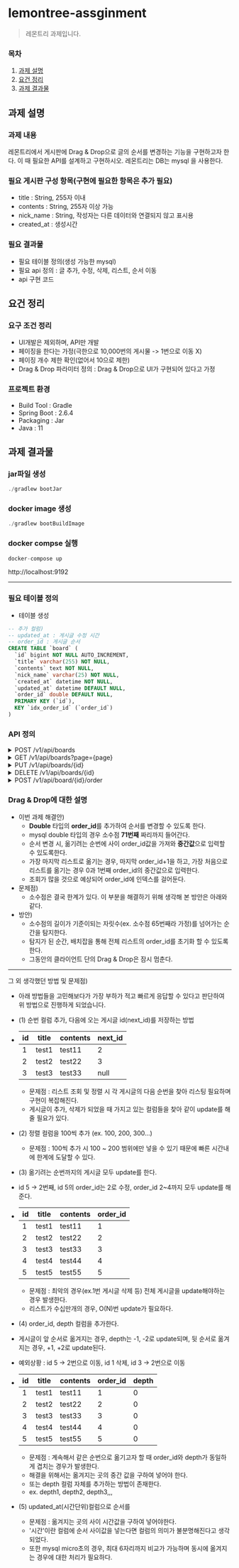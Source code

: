 # lemontree-assginment
> 레몬트리 과제입니다.


### 목차
1. [과제 설명](#과제-설명)
2. [요건 정리](#요건-정리)
3. [과제 결과물](#과제-결과물)


## 과제 설명
### 과제 내용
레몬트리에서 게시판에 Drag & Drop으로 글의 순서를 변경하는 기능을 구현하고자 한다. 
이 때 필요한 API를 설계하고 구현하시오. 레몬트리는 DB는 mysql 을 사용한다.

### 필요 게시판 구성 항목(구현에 필요한 항목은 추가 필요)
- title : String, 255자 이내
- contents : String, 255자 이상 가능
- nick_name : String, 작성자는 다른 데이터와 연결되지 않고 표시용
- created_at : 생성시간

### 필요 결과물
- 필요 테이블 정의(생성 가능한 mysql)
- 필요 api 정의 : 글 추가, 수정, 삭제, 리스트, 순서 이동
- api 구현 코드

## 요건 정리
### 요구 조건 정리
- UI개발은 제외하며, API만 개발
- 페이징을 한다는 가정(극한으로 10,000번의 게시물 -> 1번으로 이동 X)
- 페이징 개수 제한 확인(없어서 10으로 제한)
- Drag & Drop 파라미터 정의 : Drag & Drop으로 UI가 구현되어 있다고 가정


### 프로젝트 환경
- Build Tool : Gradle
- Spring Boot : 2.6.4
- Packaging : Jar
- Java : 11

## 과제 결과물
### jar파일 생성
```java
./gradlew bootJar
```

### docker image 생성
```java
./gradlew bootBuildImage
```

### docker compse 실행
```java
docker-compose up
```

http://localhost:9192

----
### 필요 테이블 정의
- 테이블 생성
```sql
-- 추가 컬럼)
-- updated_at : 게시글 수정 시간
-- order_id : 게시글 순서
CREATE TABLE `board` (
  `id` bigint NOT NULL AUTO_INCREMENT,
  `title` varchar(255) NOT NULL,
  `contents` text NOT NULL,
  `nick_name` varchar(25) NOT NULL,
  `created_at` datetime NOT NULL,
  `updated_at` datetime DEFAULT NULL,
  `order_id` double DEFAULT NULL,
  PRIMARY KEY (`id`),
  KEY `idx_order_id` (`order_id`)
)
``` 

### API 정의
<details>
  <summary> POST /v1/api/boards </summary>
  
  - Resource : POST /v1/api/boards
  - Description : 게시글 추가 API
  - Parameters :
  <div markdown="1">
    
  |parameter|Desc|type|
  |---|---|---|
  |title|게시글 제목|String|
  |contents|게시글 내용|String|
  |nick_name|작성자|String|
  </div>
  - return : 게시글 id
  
</details>  
<details>
  <summary> GET /v1/api/boards?page={page} </summary>
  
  - Resource : GET /v1/api/boards?page={page}
  - Description : 게시글 리스트 조회 API
  - Parameters :
  <div markdown="1">
    
  |parameter|Desc|
  |---|---|
  |page|리스트 페이지 넘버|
  </div>
  - return : 게시글 리스트(10개씩 페이징)
  
  ```java
  [
    {
        "id": 3,
        "title": "3번",
        "contents": "3번 내용",
        "nick_name": "test2",
        "created_at": "2022-03-20T00:06:19",
        "updated_at": "2022-03-20T00:10:10"
    },
    {
        "id": 2,
        "title": "2번",
        "contents": "2번 내용",
        "nick_name": "test2",
        "created_at": "2022-03-20T00:06:12",
        "updated_at": "2022-03-20T00:06:12"
    }
  ...
  ]
  ```
  
</details> 
<details>
  <summary> PUT /v1/api/boards/{id} </summary>
  
  - Resource : PUT /v1/api/boards/{id}
  - Description : 게시글 수정 API
  - Parameters :
  <div markdown="1">
    
  |parameter|Desc|type|
  |---|---|---|
  |title|게시글 제목|String|
  |contents|게시글 내용|String|
  |nick_name|작성자|String|
  </div>
  
  - return : 수정된 게시글 id
  
</details> 
<details>
  <summary> DELETE /v1/api/boards/{id} </summary>
  
  - Resource : DELETE /v1/api/boards/{id}
  - Description : 게시글 삭제 API
  - return : 게시글 id
  
</details> 
<details>
  <summary> POST /v1/api/board/{id}/order </summary>
  
  - Resource : POST /v1/api/board/{id}/order
  - Description : 게시글 순서 변경 API
  - Parameters : body
  <div markdown="1">
    
  |parameter|Desc|type|
  |---|---|---|
  |target_order_id|옮기려는 곳 순번|Integer|
  </div>
  
  - return : 게시글 id
  
</details> 

### Drag & Drop에 대한 설명
* 이번 과제 해결안) 
  * **Double** 타입의 **order_id**를 추가하여 순서를 변경할 수 있도록 한다.
  * mysql double 타입의 경우 소수점 **71번째** 짜리까지 들어간다.
  * 순서 변경 시, 옮기려는 순번에 사이 order_id값을 가져와 **중간값**으로 입력할 수 있도록한다.
  * 가장 마지막 리스트로 옮기는 경우, 마지막 order_id+1을 하고, 가장 처음으로 리스트를 옮기는 경우 0과 1번째 order_id의 중간값으로 입력한다.
  * 조회가 많을 것으로 예상되어 order_id에 인덱스를 걸어둔다.
* 문제점)
  * 소수점은 결국 한계가 있다. 이 부분을 해결하기 위해 생각해 본 방안은 아래와 같다.
* 방안)
  * 소수점의 길이가 기준이되는 자릿수(ex. 소수점 65번째라 가정)를 넘어가는 순간을 탐지한다.
  * 탐지가 된 순간, 배치잡을 통해 전체 리스트의 order_id를 초기화 할 수 있도록 한다.
  * 그동안의 클라이언트 단의 Drag & Drop은 잠시 멈춘다.

--------
그 외 생각했던 방법 및 문제점)
* 아래 방법들을 고민해보다가 가장 부하가 적고 빠르게 응답할 수 있다고 판단하여 위 방법으로 진행하게 되었습니다.
* (1) 순번 컬럼 추가, 다음에 오는 게시글 id(next_id)를 저장하는 방법
* |id|title|contents|next_id|
  |---|---|---|---|
  |1|test1|test11|2|
  |2|test2|test22|3|
  |3|test3|test33|null|
  
  * 문제점 : 리스트 조회 및 정렬 시 각 게시글의 다음 순번을 찾아 리스팅 필요하며 구현이 복잡해진다.
  * 게시글이 추가, 삭제가 되었을 때 가지고 있는 컬럼들을 찾아 같이 update를 해 줄 필요가 있다.


* (2) 정렬 컬럼을 100씩 추가 (ex. 100, 200, 300...)
  * 문제점 : 100씩 추가 시 100 ~ 200 범위에만 넣을 수 있기 때문에 빠른 시간내에 한계에 도달할 수 있다.


* (3) 옮기려는 순번까지의 게시글 모두 update를 한다.
* id 5 -> 2번째, id 5의 order_id는 2로 수정, order_id 2~4까지 모두 update를 해준다. 
* |id|title|contents|order_id|
  |---|---|---|---|
  |1|test1|test11|1|
  |2|test2|test22|2|
  |3|test3|test33|3|
  |4|test4|test44|4|
  |5|test5|test55|5|
  
  * 문제점 : 최악의 경우(ex.1번 게시글 삭제 등) 전체 게시글을 update해야하는 경우 발생한다.
  * 리스트가 수십만개의 경우, O(N)번 update가 필요하다.
  


* (4) order_id, depth 컬럼을 추가한다.
* 게시글이 앞 순서로 옮겨지는 경우, depth는 -1, -2로 update되며, 뒷 순서로 옮겨지는 경우, +1, +2로 update된다.
* 예외상황 : id 5 -> 2번으로 이동, id 1 삭제, id 3 -> 2번으로 이동
* |id|title|contents|order_id|depth|
  |---|---|---|---|---|
  |1|test1|test11|1|0|
  |2|test2|test22|2|0|
  |3|test3|test33|3|0|
  |4|test4|test44|4|0|
  |5|test5|test55|5|0|
  
  * 문제점 : 계속해서 같은 순번으로 옮기고자 할 때 order_id와 depth가 동일하게 겹치는 경우가 발생한다. 
  * 해결을 위해서는 옮겨지는 곳의 중간 값을 구하여 넣어야 한다.
  * 또는 depth 컬럼 자체를 추가하는 방법이 존재한다.
  * ex. depth1, depth2, depth3,,,


* (5) updated_at(시간단위)컬럼으로 순서를 
  * 문제점 : 옮겨지는 곳의 사이 시간값을 구하여 넣어야한다.
  * '시간'이란 컬럼에 순서 사이값을 넣는다면 컬럼의 의미가 불분명해진다고 생각되었다.
  * 또한 mysql micro초의 경우, 최대 6자리까지 비교가 가능하며 동시에 옮겨지는 경우에 대한 처리가 필요하다.
